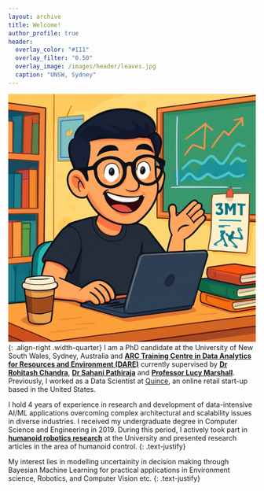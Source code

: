 ```yaml
---
layout: archive
title: Welcome!
author_profile: true
header:
  overlay_color: "#111"
  overlay_filter: "0.50"
  overlay_image: /images/header/leaves.jpg
  caption: "UNSW, Sydney"
---
```

<!-- <p style="text-align: center; font-size:24px;"> Hi, there! </p> -->

![demo](/images/profile_anim.png){: .align-right .width-quarter}
I am a PhD candidate at the University of New South Wales, Sydney, Australia and **[ARC Training Centre in Data Analytics for Resources and Environment (DARE)](https://darecentre.org.au/portfolio_page/arpit-kapoor/)** currently supervised by **[Dr Rohitash Chandra](https://www.unsw.edu.au/staff/rohitash-chandra)**, **[Dr Sahani Pathiraja](https://www.unsw.edu.au/staff/sahani-pathiraja)** and **[Professor Lucy Marshall](https://www.mq.edu.au/about/about-the-university/structure-governance/executive/executive-dean-faculty-of-science-and-engineering)**. Previously, I worked as a Data Scientist at [Quince](https://www.onequince.com/), an online retail start-up based in the United States. 

I hold 4 years of experience in research and development of data-intensive AI/ML applications overcoming complex architectural and scalability issues in diverse industries. I received my undergraduate degree in Computer Science and Engineering in 2019. During this period, I actively took part in **[humanoid robotics research](https://www.srmth.in/)** at the University and presented research articles in the area of humanoid control.
{: .text-justify}

My interest lies in modelling uncertainity in decision making through Bayesian Machine Learning for practical applications in Environment science, Robotics, and Computer Vision etc.
{: .text-justify}